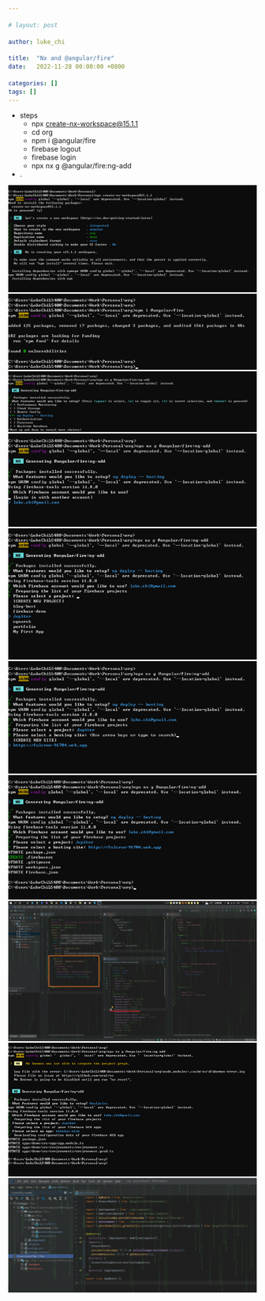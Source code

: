 ```yaml
---

# layout: post

author: luke_chi

title:  "Nx and @angular/fire"
date:   2022-11-28 00:00:00 +0800

categories: []
tags: []
---
```




- steps
  - npx create-nx-workspace@15.1.1
  - cd org
  - npm i @angular/fire
  - firebase logout
  - firebase login
  - npx nx g @angular/fire:ng-add
- .


<a href="/assets/images/2022-11-28-nx-angular-fire_01.png" target="_blank">
  <img src="/assets/images/2022-11-28-nx-angular-fire_01.png" alt="" itemprop="image" style="width: auto;">
</a>

<a href="/assets/images/2022-11-28-nx-angular-fire_02.png" target="_blank">
  <img src="/assets/images/2022-11-28-nx-angular-fire_02.png" alt="" itemprop="image" style="width: auto;">
</a>

<a href="/assets/images/2022-11-28-nx-angular-fire_03.png" target="_blank">
  <img src="/assets/images/2022-11-28-nx-angular-fire_03.png" alt="" itemprop="image" style="width: auto;">
</a>

<a href="/assets/images/2022-11-28-nx-angular-fire_04.png" target="_blank">
  <img src="/assets/images/2022-11-28-nx-angular-fire_04.png" alt="" itemprop="image" style="width: auto;">
</a>

<a href="/assets/images/2022-11-28-nx-angular-fire_05.png" target="_blank">
  <img src="/assets/images/2022-11-28-nx-angular-fire_05.png" alt="" itemprop="image" style="width: auto;">
</a>

<a href="/assets/images/2022-11-28-nx-angular-fire_06.png" target="_blank">
  <img src="/assets/images/2022-11-28-nx-angular-fire_06.png" alt="" itemprop="image" style="width: auto;">
</a>

<a href="/assets/images/2022-11-28-nx-angular-fire_07.png" target="_blank">
  <img src="/assets/images/2022-11-28-nx-angular-fire_07.png" alt="" itemprop="image" style="width: auto;">
</a>

<a href="/assets/images/2022-11-28-nx-angular-fire_08.png" target="_blank">
  <img src="/assets/images/2022-11-28-nx-angular-fire_08.png" alt="" itemprop="image" style="width: auto;">
</a>

<a href="/assets/images/2022-11-28-nx-angular-fire_09.png" target="_blank">
  <img src="/assets/images/2022-11-28-nx-angular-fire_09.png" alt="" itemprop="image" style="width: auto;">
</a>

<a href="/assets/images/2022-11-28-nx-angular-fire_10.png" target="_blank">
  <img src="/assets/images/2022-11-28-nx-angular-fire_10.png" alt="" itemprop="image" style="width: auto;">
</a>

